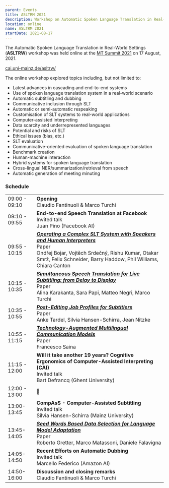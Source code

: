 ```yaml
---
parent: Events
title: ASLTRM 2021
description: Workshop on Automatic Spoken Language Translation in Real-World Settings
location: online
name: ASLTRM 2021
startDate: 2021-08-17
---
```


The Automatic Spoken Language Translation in Real-World Settings (**ASLTRW**) workshop was held online at the [MT Summit 2021](mtsummit2021.md) on 17 August, 2021.

[cai.uni-mainz.de/asltrw/](https://cai.uni-mainz.de/asltrw/)

The online workshop explored topics including, but not limited to:

- Latest advances in cascading and end-to-end systems
-  Use of spoken language translation system in a real-world scenario
- Automatic subtitling and dubbing
- Communicative inclusion through SLT
- Automatic or semi-automatic respeaking
- Customisation of SLT systems to real-world applications
- Computer-assisted interpreting
- Data scarcity and underrepresented languages
- Potential and risks of SLT
- Ethical issues (bias, etc.)
- SLT evaluation
- Communicative-oriented evaluation of spoken language translation
- Benchmark creation
- Human-machine interaction
- Hybrid systems for spoken language translation
- Cross-lingual NER/summarization/retrieval from speech
- Automatic generation of meeting minuting

### Schedule

| | |
| -- | -- |
| 09:00 - 09:10 | **Opening** <br>Claudio Fantinuoli & Marco Turchi |
| 09:10 - 09:55 |	**End-to-end Speech Translation at Facebook** <br>Invited talk <br>Juan Pino (Facebook AI) |
| 09:55 - 10:15 | [***Operating a Complex SLT System with Speakers and Human Interpreters***](https://aclanthology.org/2021.mtsummit-asltrw.3.pdf) <br>Paper <br>Ondřej Bojar, Vojtěch Srdečný, Rishu Kumar, Otakar Smrž, Felix Schneider, Barry Haddow, Phil Williams, Chiara Canton |
| 10:15 - 10:35 | [***Simultaneous Speech Translation for Live Subtitling: from Delay to Display***](https://aclanthology.org/2021.mtsummit-asltrw.4.pdf) <br>Paper <br>Alina Karakanta, Sara Papi, Matteo Negri, Marco Turchi |
| 10:35 - 10:55 | [***Post-Editing Job Profiles for Subtitlers***](https://aclanthology.org/2021.mtsummit-asltrw.2.pdf) <br>Paper <br>Anke Tardel, Silvia Hansen-Schirra, Jean Nitzke |
| 10:55 - 11:15 | [***Technology-Augmented Multilingual Communication Models***](https://aclanthology.org/2021.mtsummit-asltrw.5.pdf) <br>Paper <br>Francesco Saina |
| 11:15 - 12:00 | **Will it take another 19 years? Cognitive Ergonomics of Computer-Assisted Interpreting (CAI)** <br>Invited talk <br>Bart Defrancq (Ghent University) |
| 12:00 - 13:00 |	🍴 |
| 13:00-13:45 | **CompAsS - Computer-Assisted Subtitling** <br>Invited talk <br>Silvia Hansen-Schirra (Mainz University) |
| 13:45-14:05 |	[***Seed Words Based Data Selection for Language Model Adaptation***](https://aclanthology.org/2021.mtsummit-asltrw.1.pdf) <br>Paper <br>Roberto Gretter, Marco Matassoni, Daniele Falavigna |
| 14:05-14:50 | **Recent Efforts on Automatic Dubbing** <br>Invited talk <br>Marcello Federico (Amazon AI) |
| 14:50-16:00 | **Discussion and closing remarks** <br>Claudio Fantinuoli & Marco Turchi |
